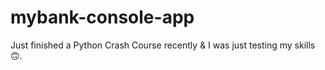 # mybank-console-app
Just finished a Python Crash Course recently &amp; I was just testing my skills🙃.
